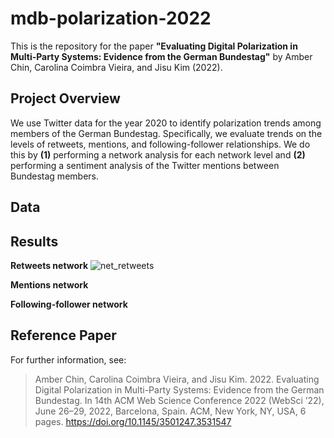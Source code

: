 # mdb-polarization-2022

This is the repository for the paper **"Evaluating Digital Polarization in Multi-Party Systems: Evidence from the German Bundestag"** by Amber Chin, Carolina Coimbra Vieira, and Jisu Kim (2022).

## Project Overview
We use Twitter data for the year 2020 to identify polarization trends among members of the German Bundestag. Specifically, we evaluate trends on the levels of retweets, mentions, and following-follower relationships. We do this by **(1)** performing a network analysis for each network level and **(2)** performing a sentiment analysis of the Twitter mentions between Bundestag members.

## Data


## Results
**Retweets network**
![net_retweets](https://user-images.githubusercontent.com/55859245/168030540-14b249b2-c552-4184-b509-a73c8e4fce9e.png)

**Mentions network**

**Following-follower network**

## Reference Paper
For further information, see: 

> Amber Chin, Carolina Coimbra Vieira, and Jisu Kim. 2022. Evaluating Digital
Polarization in Multi-Party Systems: Evidence from the German Bundestag.
In 14th ACM Web Science Conference 2022 (WebSci ’22), June 26–29, 2022,
Barcelona, Spain. ACM, New York, NY, USA, 6 pages. https://doi.org/10.1145/3501247.3531547
